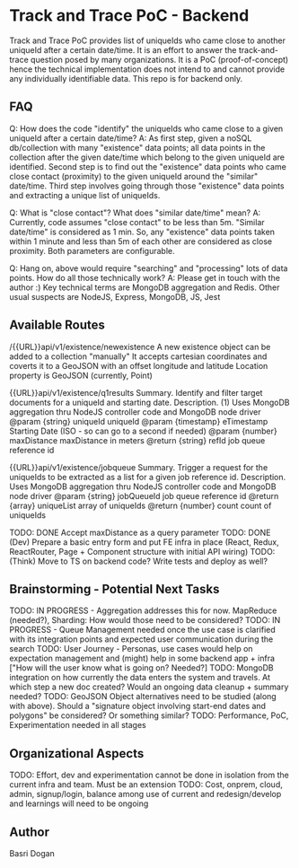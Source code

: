 # Track and Trace PoC - Backend
Track and Trace PoC provides list of uniqueIds who came close to another uniqueId after a certain date/time. It is an effort to answer the track-and-trace question posed by many organizations. It is a PoC (proof-of-concept) hence the technical implementation does not intend to and cannot provide any individually identifiable data. This repo is for backend only.

## FAQ
Q: How does the code "identify" the uniqueIds who came close to a given uniqueId after a certain date/time?
A: As first step, given a noSQL db/collection with many "existence" data points; all data points in the collection after the given date/time which belong to the given uniqueId are identified. Second step is to find out the "existence" data points who came close contact (proximity) to the given uniqueId around the "similar" date/time. Third step involves going through those "existence" data points and extracting a unique list of uniqueIds.

Q: What is "close contact"? What does "similar date/time" mean?
A: Currently, code assumes "close contact" to be less than 5m. "Similar date/time" is considered as 1 min. So, any "existence" data points taken within 1 minute and less than 5m of each other are considered as close proximity. Both parameters are configurable.

Q: Hang on, above would require "searching" and "processing" lots of data points. How do all those technically work?
A: Please get in touch with the author :) Key technical terms are MongoDB aggregation and Redis. Other usual suspects are NodeJS, Express, MongoDB, JS, Jest

## Available Routes
/{{URL}}api/v1/existence/newexistence
A new existence object can be added to a collection "manually"
It accepts cartesian coordinates and coverts it to a GeoJSON with an offset longitude and latitude
Location property is GeoJSON (currently, Point)

{{URL}}api/v1/existence/q1results
Summary. Identify and filter target documents for a uniqueId and starting date.
Description. (1) Uses MongoDB aggregation thru NodeJS controller code and MongoDB node driver
@param  {string}        uniqueId        uniqueId 
@param  {timestamp}     eTimestamp      Starting Date (ISO - so can go to a second if needed)
@param  {number}        maxDistance     maxDistance in meters
@return {string}        refId           job queue reference id

{{URL}}api/v1/existence/jobqueue
Summary. Trigger a request for the uniqueIds to be extracted as a list for a given job reference id. 
Description. Uses MongoDB aggregation thru NodeJS controller code and MongoDB node driver
@param  {string}    jobQueueId      job queue reference id
@return {array}     uniqueList      array of uniqueIds
@return {number}    count           count of uniqueIds

TODO: DONE Accept maxDistance as a query parameter
TODO: DONE (Dev) Prepare a basic entry form and put FE infra in place (React, Redux, ReactRouter, Page + Component structure with initial API wiring)
TODO: (Think) Move to TS on backend code? Write tests and deploy as well? 

## Brainstorming - Potential Next Tasks
TODO: IN PROGRESS - Aggregation addresses this for now. MapReduce (needed?), Sharding: How would those need to be considered? 
TODO: IN PROGRESS - Queue Management needed once the use case is clarified with its integration points and expected user communication during the search
TODO: User Journey - Personas, use cases would help on expectation management and (might) help in some backend app + infra ["How will the user know what is going on? Needed?]
TODO: MongoDB integration on how currently the data enters the system and travels. At which step a new doc created? Would an ongoing data cleanup + summary needed? 
TODO: GeoJSON Object alternatives need to be studied (along with above). Should a "signature object involving start-end dates and polygons" be considered? Or something similar?
TODO: Performance, PoC, Experimentation needed in all stages 

## Organizational Aspects
TODO: Effort, dev and experimentation cannot be done in isolation from the current infra and team. Must be an extension
TODO: Cost, onprem, cloud, admin, signup/login, balance among use of current and redesign/develop and learnings will need to be ongoing

## Author
Basri Dogan